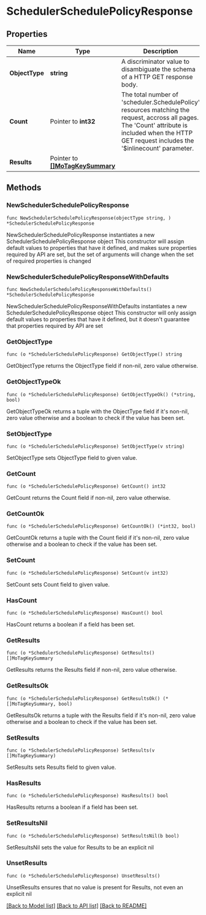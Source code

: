 # SchedulerSchedulePolicyResponse

## Properties

Name | Type | Description | Notes
------------ | ------------- | ------------- | -------------
**ObjectType** | **string** | A discriminator value to disambiguate the schema of a HTTP GET response body. | 
**Count** | Pointer to **int32** | The total number of &#39;scheduler.SchedulePolicy&#39; resources matching the request, accross all pages. The &#39;Count&#39; attribute is included when the HTTP GET request includes the &#39;$inlinecount&#39; parameter. | [optional] 
**Results** | Pointer to [**[]MoTagKeySummary**](MoTagKeySummary.md) |  | [optional] 

## Methods

### NewSchedulerSchedulePolicyResponse

`func NewSchedulerSchedulePolicyResponse(objectType string, ) *SchedulerSchedulePolicyResponse`

NewSchedulerSchedulePolicyResponse instantiates a new SchedulerSchedulePolicyResponse object
This constructor will assign default values to properties that have it defined,
and makes sure properties required by API are set, but the set of arguments
will change when the set of required properties is changed

### NewSchedulerSchedulePolicyResponseWithDefaults

`func NewSchedulerSchedulePolicyResponseWithDefaults() *SchedulerSchedulePolicyResponse`

NewSchedulerSchedulePolicyResponseWithDefaults instantiates a new SchedulerSchedulePolicyResponse object
This constructor will only assign default values to properties that have it defined,
but it doesn't guarantee that properties required by API are set

### GetObjectType

`func (o *SchedulerSchedulePolicyResponse) GetObjectType() string`

GetObjectType returns the ObjectType field if non-nil, zero value otherwise.

### GetObjectTypeOk

`func (o *SchedulerSchedulePolicyResponse) GetObjectTypeOk() (*string, bool)`

GetObjectTypeOk returns a tuple with the ObjectType field if it's non-nil, zero value otherwise
and a boolean to check if the value has been set.

### SetObjectType

`func (o *SchedulerSchedulePolicyResponse) SetObjectType(v string)`

SetObjectType sets ObjectType field to given value.


### GetCount

`func (o *SchedulerSchedulePolicyResponse) GetCount() int32`

GetCount returns the Count field if non-nil, zero value otherwise.

### GetCountOk

`func (o *SchedulerSchedulePolicyResponse) GetCountOk() (*int32, bool)`

GetCountOk returns a tuple with the Count field if it's non-nil, zero value otherwise
and a boolean to check if the value has been set.

### SetCount

`func (o *SchedulerSchedulePolicyResponse) SetCount(v int32)`

SetCount sets Count field to given value.

### HasCount

`func (o *SchedulerSchedulePolicyResponse) HasCount() bool`

HasCount returns a boolean if a field has been set.

### GetResults

`func (o *SchedulerSchedulePolicyResponse) GetResults() []MoTagKeySummary`

GetResults returns the Results field if non-nil, zero value otherwise.

### GetResultsOk

`func (o *SchedulerSchedulePolicyResponse) GetResultsOk() (*[]MoTagKeySummary, bool)`

GetResultsOk returns a tuple with the Results field if it's non-nil, zero value otherwise
and a boolean to check if the value has been set.

### SetResults

`func (o *SchedulerSchedulePolicyResponse) SetResults(v []MoTagKeySummary)`

SetResults sets Results field to given value.

### HasResults

`func (o *SchedulerSchedulePolicyResponse) HasResults() bool`

HasResults returns a boolean if a field has been set.

### SetResultsNil

`func (o *SchedulerSchedulePolicyResponse) SetResultsNil(b bool)`

 SetResultsNil sets the value for Results to be an explicit nil

### UnsetResults
`func (o *SchedulerSchedulePolicyResponse) UnsetResults()`

UnsetResults ensures that no value is present for Results, not even an explicit nil

[[Back to Model list]](../README.md#documentation-for-models) [[Back to API list]](../README.md#documentation-for-api-endpoints) [[Back to README]](../README.md)



